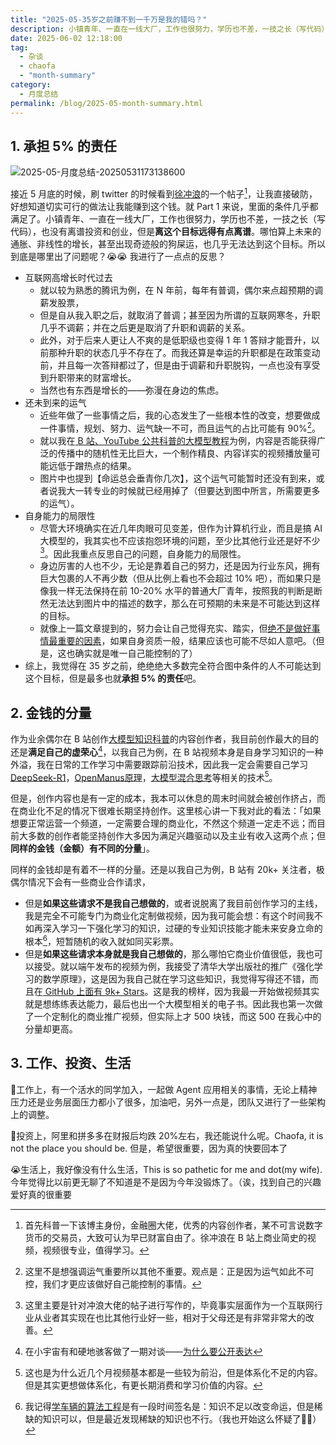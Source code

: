 ```yaml
---
title: "2025-05-35岁之前赚不到一千万是我的错吗？"
description: 小镇青年、一直在一线大厂，工作也很努力，学历也不差，一技之长（写代码），也没有离谱投资和创业，但是离赚一千万远得有点离谱。哪怕算上未来的通胀、非线性的增长，甚至出现奇迹般的狗屎运，也几乎无法达到这个目标。所以到底是哪里出了问题呢？
date: 2025-06-02 12:18:00
tag:
  - 杂谈
  - chaofa
  - "month-summary"
category:
  - 月度总结
permalink: /blog/2025-05-month-summary.html
---
```


## 1. 承担 5% 的责任

![2025-05-月度总结-20250531173138600](https://cfcdn.bruceyuan.com/blog/2025/2025-05-月度总结-20250531173138600.webp)

接近 5 月底的时候，刷 twitter 的时候看到[徐冲浪](https://x.com/cyrilxuq/status/1926911386908533172)的一个帖子[^2]，让我直接破防，好想知道切实可行的做法让我能赚到这个钱。就 Part 1 来说，里面的条件几乎都满足了。小镇青年、一直在一线大厂，工作也很努力，学历也不差，一技之长（写代码），也没有离谱投资和创业，但是**离这个目标远得有点离谱**。哪怕算上未来的通胀、非线性的增长，甚至出现奇迹般的狗屎运，也几乎无法达到这个目标。所以到底是哪里出了问题呢？😭😭 我进行了一点点的反思？

- 互联网高增长时代过去
	- 就以较为熟悉的腾讯为例，在 N 年前，每年有普调，偶尔来点超预期的调薪发股票，
	- 但是自从我入职之后，就取消了普调；甚至因为所谓的互联网寒冬，升职几乎不调薪；并在之后更是取消了升职和调薪的关系。
	- 此外，对于后来人更让人不爽的是低职级也变得 1 年 1 答辩才能晋升，以前那种升职的状态几乎不存在了。而我还算是幸运的升职都是在政策变动前，并且每一次答辩都过了，但是由于调薪和升职脱钩，一点也没有享受到升职带来的财富增长。
	- 当然也有东西是增长的——弥漫在身边的焦虑。
- 还未到来的运气
	- 近些年做了一些事情之后，我的心态发生了一些根本性的改变，想要做成一件事情，规划、努力、运气缺一不可，而且运气的占比可能有 90%[^1]。
	- 就以我在[ B 站、YouTube 公共科普的大模型教程](https://space.bilibili.com/12420432)为例，内容是否能获得广泛的传播中的随机性无比巨大，一个制作精良、内容详实的视频播放量可能远低于蹭热点的结果。
	- 图片中也提到【命运总会垂青你几次】，这个运气可能暂时还没有到来，或者说我大一转专业的时候就已经用掉了（但要达到图中所言，所需要更多的运气）。
- 自身能力的局限性
	- 尽管大环境确实在近几年肉眼可见变差，但作为计算机行业，而且是搞 AI 大模型的，我其实也不应该抱怨环境的问题，至少比其他行业还是好不少[^6]。因此我重点反思自己的问题，自身能力的局限性。
	- 身边厉害的人也不少，无论是靠着自己的努力，还是因为行业东风，拥有巨大包裹的人不再少数（但从比例上看也不会超过 10% 吧），而如果只是像我一样无法保持在前 10-20% 水平的普通大厂青年，按照我的判断是断然无法达到图片中的描述的数字，那么在可预期的未来是不可能达到这样的目标。
	- 就像上一篇文章提到的，努力会让自己觉得充实、踏实，但[绝不是做好事情最重要的因素](https://yuanchaofa.com/blog/2025-04-month-summary.html)，如果自身资质一般，结果应该也可能不尽如人意吧。（但是，这也确实就是唯一自己能控制的了）
- 综上，我觉得在 35 岁之前，绝绝绝大多数完全符合图中条件的人不可能达到这个目标，但是最多也就**承担 5% 的责任**吧。


## 2. 金钱的分量

作为业余偶尔在 B 站创作[大模型知识科普](https://space.bilibili.com/12420432)的内容创作者，我目前创作最大的目的还是**满足自己的虚荣心**[^3]，以我自己为例，在 B 站视频本身是自身学习知识的一种外溢，我在日常的工作学习中需要跟踪前沿技术，因此我一定会需要自己学习 [DeepSeek-R1](https://yuanchaofa.com/post/deepseek-r1-paper-reading-notes.html)，[OpenManus原理](https://www.youtube.com/watch?v=HW2EyHbm-Wk)，[大模型混合思考](https://yuanchaofa.com/post/slow-fast-thinking-from-qwen3-thinking-mixed-to-adacot-to-adathinking.html)等相关的技术[^4]。

但是，创作内容也是有一定的成本，我本可以休息的周末时间就会被创作挤占，而在商业化不足的情况下很难长期坚持创作。这里核心讲一下我对此的看法：「如果想要正常运营一个频道，一定需要合理的商业化，不然这个频道一定走不远；而目前大多数的创作者能坚持创作大多因为满足兴趣驱动以及主业有收入这两个点；但**同样的金钱（金额）有不同的分量**」。

同样的金钱却是有着不一样的分量。还是以我自己为例，B 站有 20k+ 关注者，极偶尔情况下会有一些商业合作请求，
- 但是**如果这些请求不是我自己想做的**，或者说脱离了我目前创作学习的主线，我是完全不可能专门为商业化定制做视频，因为我可能会想：有这个时间我不如再深入学习一下强化学习的知识，过硬的专业知识技能才能未来安身立命的根本[^5]，短暂随机的收入就如同买彩票。
- 但是**如果这些请求本身就是我自己想做的**，那么哪怕它商业价值很低，我也可以接受。就以端午发布的视频为例，我接受了清华大学出版社的推广《强化学习的数学原理》，这是因为我自己就在学习这些知识，我觉得写得还不错，而且在[ GitHub 上面有 9k+ Stars](https://github.com/MathFoundationRL/Book-Mathematical-Foundation-of-Reinforcement-Learning)。这是我的榜样，因为我最一开始做视频其实就是想练练表达能力，最后也出一个大模型相关的电子书。因此我也第一次做了一个定制化的商业推广视频，但实际上才 500 块钱，而这 500 在我心中的分量却更高。

## 3. 工作、投资、生活

💪工作上，有一个活水的同学加入，一起做 Agent 应用相关的事情，无论上精神压力还是业务层面压力都小了很多，加油吧，另外一点是，团队又进行了一些架构上的调整。

🤣投资上，阿里和拼多多在财报后均跌 20%左右，我还能说什么呢。Chaofa, it is not the place you should be.  但是，希望很重要，因为真的快要回本了

😭生活上，我好像没有什么生活，This is so pathetic for me and dot(my wife). 今年觉得比以前更无聊了不知道是不是因为今年没锻炼了。（诶，找到自己的兴趣爱好真的很重要



[^1]: 这里不是想强调运气重要所以其他不重要。观点是：正是因为运气如此不可控，我们才更应该做好自己能控制的事情。

[^2]: 首先科普一下该博主身份，金融圈大佬，优秀的内容创作者，某不可言说数字货币的交易员，大致可认为早已财富自由了。徐冲浪在 B 站上商业简史的视频，视频很专业，值得学习。

[^3]: 在小宇宙有和硬地骇客做了一期对谈——[为什么要公开表达](https://www.xiaoyuzhoufm.com/episode/68024e35cdd692da1536e57f)

[^4]: 这也是为什么近几个月视频基本都是一些较为前沿，但是体系化不足的内容。但是其实更想做体系化，有更长期消费和学习价值的内容。

[^5]: 我记得[学车辆的算法工程](https://space.bilibili.com/669720247)是有一段时间签名是：知识不足以改变命运，但是稀缺的知识可以，但是最近发现稀缺的知识也不行。（我也开始这么怀疑了🤔🤔）

[^6]: 这里主要是针对冲浪大佬的帖子进行写作的，毕竟事实层面作为一个互联网行业从业者其实现在也比其他行业好一些，相对于父母还是有非常非常大的改善。
